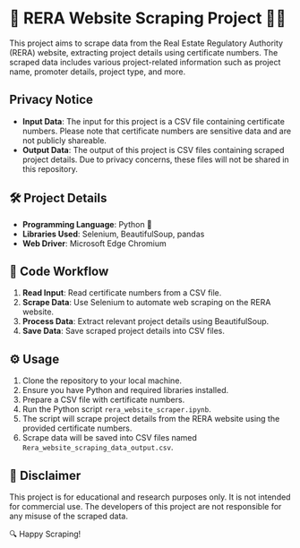 # 🏢 RERA Website Scraping Project 🕵️‍♂️

This project aims to scrape data from the Real Estate Regulatory Authority (RERA) website, extracting project details using certificate numbers. The scraped data includes various project-related information such as project name, promoter details, project type, and more.

## Privacy Notice

- **Input Data**: The input for this project is a CSV file containing certificate numbers. Please note that certificate numbers are sensitive data and are not publicly shareable.
- **Output Data**: The output of this project is CSV files containing scraped project details. Due to privacy concerns, these files will not be shared in this repository.

## 🛠️ Project Details

- **Programming Language**: Python 🐍
- **Libraries Used**: Selenium, BeautifulSoup, pandas
- **Web Driver**: Microsoft Edge Chromium

## 🔄 Code Workflow

1. **Read Input**: Read certificate numbers from a CSV file.
2. **Scrape Data**: Use Selenium to automate web scraping on the RERA website.
3. **Process Data**: Extract relevant project details using BeautifulSoup.
4. **Save Data**: Save scraped project details into CSV files.

## ⚙️ Usage

1. Clone the repository to your local machine.
2. Ensure you have Python and required libraries installed.
3. Prepare a CSV file with certificate numbers.
4. Run the Python script `rera_website_scraper.ipynb`.
5. The script will scrape project details from the RERA website using the provided certificate numbers.
6. Scrape data will be saved into CSV files named `Rera_website_scraping_data_output.csv`.

## 📝 Disclaimer

This project is for educational and research purposes only. It is not intended for commercial use. The developers of this project are not responsible for any misuse of the scraped data.

🔍 Happy Scraping!

